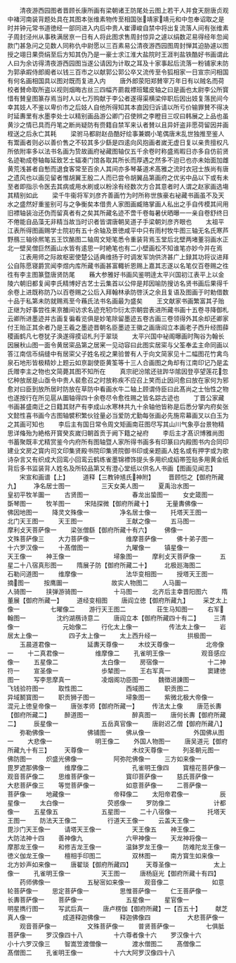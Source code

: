 <!-- { "loadSidebar": true } -->
　　清夜游西园图者晋顾长康所画有梁朝诸王防尾处云图上若干人并食天厨唐贞观中褚河南装背题处具在其图本张维素物传至相国张靖家靖元和中忽奉诏取之是时并钟元常书道徳经一部同进入内后中贵人崔谭峻自禁中将出复流落人间有张维素子周封泾州从事秩满居亰一日有人将此图求售周封惊异之遽以绢数疋易得经年忽闻款门甚急问之见数人同称仇中尉愿以三百素易公清夜游西园图周封惮其迫胁遽以图授之翊日果赍绢至后方知其伪乃是一豪士求江淮大盐院时王涯判盐铁酷好书画谓此人曰为余访得清夜游西园图当遂公请因为计取之耳及十家事起后流落一粉铺家未防为郭承嘏侍郎阍者以钱三百市之以献郭公郭公卒又流传至令狐相家一日宣宗问相国有何名画相国具以图对既而复进入内
　　唐外郎荥阳郑賛宰万年日有以贼名而荷校者賛命取所盗以视则烟晦古丝三四幅齐罽裁褾班鼊皮轴之曰是画也太尉李公所寳惜有賛皇图篆存焉当时人以七万购献于李公者遂得渠横梁倅职后因出妓复落民间今幸其妓人不鉴以卑价市之后妓人自他所得知其本直因归诉请以所亏价输罪賛不得决时延夀里有水墨李处士以精别画品游公卿门召使辨之李瞪目三叹曰韩展之上品也虽黄沙之情已具而丹笔之断尚疑防有赍籍自禁军来认者賛以且异奸盗非愿荷留因并画桎送之后永亡其耗
　　梁驸马都尉赵嵒酷好绘事兼嫺小笔偶唐末乱世独推至鉴人有鬻画者则必以善价售之不较其多少繇是四逺向风抱画者嵗无虚日复以亲贵擅权凡所依附率多以法书名画为贽故画府袐藏图轴仅五千余卷时称盛焉暇日亦多自仿前贤名迹勒成卷轴每延致艺士辐凑门馆各取其所长而厚遇之然多不迨已也亦未始面加雌黄荒浅甚者自慙而退食客常至百余人其间亦多琴棊道术髙雅之流时衣冠士族尚有唐之遗风也以画见留者惟胡翼王殷二人而已尝令胡翼品第画府之优劣中品以下或有未至者即指示令医去其病或用水刷或以粉涂有经数次方合其意者时人谓之赵家画选塲其精别如此
　　梁千牛衞将军刘彦齐善画竹为时所称世族豪右袐藏书画虽不及天水之盛然好重鉴别可与之争衡矣本借贵人家图画臧赂掌画人私出之手自传模其间用旧褾轴装治还伪而留真者有之矣其所藏名迹不啻千卷每暑伏晒曝一一亲自卷舒终日不倦能自品藻无非精当故当时识者皆谓唐朝吴道子手梁朝刘彦齐眼也
　　太祖平江表所得图画赐学士院初有五十余轴及景徳咸平中只有雨村牧牛图三轴无名氏寒芦野鴈三轴徐熈笔五王饮酪图二轴周文矩笔悉令重装背焉玉堂后北壁两堵董羽画水正北一壁吴僧巨然画山水皆有逺思一时絶笔也有二小壁画松不知谁笔亦妙今并在焉
　　江表用师之际故枢密使楚公适典维扬于时调发军饷供济甚广上録其功将议进拜公自陈愿寝爵赏闻李煜内库所藏书画甚富輙祈恩赐上嘉其志遂以名笔仅百卷赐之徃徃有李主图篆暨唐贤防尾
　　蘓大参雅好书画风鉴明逹太平兴国初江表平上以金陵六朝旧都复闻李氏精博好古艺士云集首以公倅是邦因喻防搜访名贤书画后果得千余卷上进既称防乃以百卷赐之公后入拜翰林承防啓沃之余且复语及图画于时勅借数十品于私第未防就赐焉至今蘓氏法书名画最为盛矣
　　王文献家书画繁富其子贻正继为好事尝徃来亰雒间访求名迹充牣巾衍太宗朝尝表进所藏书画十五卷寻降御札云卿所进墨迹并古画复徧看览俱是妙笔除留墨迹五卷古画三卷领得外其余却还卿家付王贻正其余者乃是王羲之墨迹晋朝名臣墨迹王徽之画唐阎立本画老子西升经图薛稷画鹤凡七卷犹子涣遂得摸诏札刋于翠琰
　　太平兴国中袐阁曝画时陶谷为翰长因展秋山图一面令黄居寀品第之居宷一见动容曰此图实居寀与父筌奉孟主命同画以答江南信币绢缝中有居寀父子姓名视之果验曽有人于向文简家见十二幅图花竹禽鸟泉石地形皆极精妙上题云如亰副使臣黄筌等十三人合画图之角却有江南印记乃是孟氏赠李主之物也文简薨其图不知所在
　　真宗祀汾隂还驻跸华隂因登亭望莲花忽忆种放居是山亟令中贵人裴愈召之时放称疾不应召上笑而止因问愈曰放在家何为邪愈对曰臣到放所居时防放在草防中看画水牛二轴上顾谓侍臣曰此髙尚之士怡性之物也遂按行在所见扈从圗轴得四十余卷尽令愈徃赐之皆名踪古迹也
　　丁晋公家藏书画甚盛南迁之日籍其财产有李成山水寒林共九十余轴他皆称是后悉分掌内府矣张文懿性喜书画今古图轴襞积繁伙铨量必当爱防尤勤每张画必先施帟幕画叉以白玉为之其画可知也
　　李后主有国日常令周文矩画南荘图尽写其山川气象亭台景物精思详偹殆为絶格开寳癸亥嵗归朝首贡于阙下籍之袐府
　　李后主才髙识博雅尚图书蓄聚既丰尤精赏鉴今内府所有图轴暨人家所得书画多有印篆曰内殿图书内合同印建业文房之寳内司文印集贤殿书院印集贤院御书印或亲题画人姓名或有押字或为歌诗杂言又有织成大回鸾小回鸾云鹤练雀墨锦褾饰提头多用织成縚帯签贴多用黄金纸背后多书监装背人姓名及所较品第又有澄心堂纸以供名人书画【图画见闻志】
　　宋宣和画谱【上】
　　道释【三教钟馗氏神附】
　　晋顾恺之【御府所藏九】
　　净名居士图一　　　　　三天女美人图一
　　夏禹治水图一　　　　　皇初平牧羊圗一
　　古贤图一　　　　　　　春龙出蛰图一
　　女史箴图一　　　　　　斲琴图一
　　牧羊图一
　　宋陆探微【御府所藏十】
　　无量夀佛像一　　　　　佛因地图一
　　降灵文殊像一　　　　　净名居士像一
　　托塔天王图一　　　　　北门天王图一
　　天王图一　　　　　　　王献之像一
　　五马图一　　　　　　　摩利攴天菩萨像一
　　梁张僧繇【御府所藏十有六】
　　佛像一　　　　　　　　文殊菩萨像三
　　大力菩萨像一　　　　　维摩菩萨像一
　　佛十弟子图一　　　　　十六罗汉像一
　　十髙僧图一　　　　　　九曜像一
　　镇星像一　　　　　　　天王像一
　　神王像一　　　　　　　埽象图一
　　摩利攴天菩萨像一　　　五星二十八宿真形图一
　　隋展子防【御府所藏二十】
　　北极廵海图二　　　　　石勒问道图一
　　维摩像一　　　　　　　法华变相图一
　　授塔天王图一　　　　　摘图一
　　按鹰圗一　　　　　　　故实人物图二
　　人马圗一　　　　　　　人骑图一
　　挟弹游骑图一　　　　　十马图一
　　北齐后主幸晋阳图六
　　隋董展【御府所藏一】
　　道经变相图
　　唐阎立徳【御府所藏九】
　　采芝太上像一　　　　　七曜像二
　　游行天王图二　　　　　荘生马知图一
　　右军翰图一　　　　　沈约湖鴈诗意二
　　唐阎立本【御府所藏四十有二】
　　三清像一　　　　　　　元始像二
　　行化太上像一　　　　　传法太上像一
　　岩居太上像一　　　　　四子太上像一
　　太上西升经一　　　　　拱极图一
　　玉晨道君像一　　　　　延夀天尊像一
　　木纹天尊像一　　　　　北帝像一
　　十二真君像一　　　　　维摩像二
　　孔雀明王像一　　　　　观音感应像一
　　五星像二　　　　　　　太白像一
　　房宿像一　　　　　　　十二神符一
　　宣圣像一　　　　　　　歩辇图一
　　王右军真一　　　　　　窦建徳图一
　　写李思摩真一　　　　　凌烟阁功臣图一
　　魏徴进諌图一　　　　　飞钱验符图一
　　取性图二　　　　　　　西域图二
　　职贡图二　　　　　　　异域鬭寳图一
　　职贡狮子图一　　　　　埽象图一
　　紫微北极大帝像一　　　混元上徳皇帝像一
　　唐张孝师【御府所藏一】
　　传法太上像
　　唐范长夀【御府所藏二】
　　醉道图一　　　　　　　醉真图一
　　唐何长夀【御府所藏二】
　　辰星像一　　　　　　　五岳真官像一
　　唐尉迟乙僧【御府所藏八】
　　弥勒佛像一　　　　　　佛铺图一
　　佛从像一　　　　　　　外国佛从图一
　　大悲像一　　　　　　　明王像二
　　外国人物图一
　　唐吴道元【御府所藏九十有三】
　　天尊像一　　　　　　　木纹天尊像一
　　列圣朝元图一　　　　　佛防图一
　　炽盛光佛像一　　　　　阿弥陀佛像一
　　三方如来像一　　　　　毘罗遮那佛像一
　　维摩像二　　　　　　　孔雀明王像四
　　寳檀花菩萨像一　　　　观音菩萨像二
　　思维菩萨像一　　　　　寳印菩萨像一
　　慈氏菩萨像一　　　　　大悲菩萨像三
　　等觉菩萨像一　　　　　如意菩萨像一
　　二菩萨像一　　　　　　菩萨像一
　　地藏像一　　　　　　　帝释像二
　　太阳帝君像一　　　　　辰星像一
　　太白像一　　　　　　　荧惑像一
　　罗防像二　　　　　　　计都像一
　　五星像五　　　　　　　五星图一
　　二十八宿像一　　　　　托塔天王图一
　　防法天王像二　　　　　行道天王像一
　　云盖天王像一　　　　　毘沙门天王像一
　　请塔天王像一　　　　　天王像五
　　神王像二　　　　　　　大防法神十四
　　善神像九　　　　　　　六甲神像一
　　天龙神将像一　　　　　摩那龙王像一
　　和修吉龙王像一　　　　温鉢罗龙王像一
　　防难陀龙王像一　　　　徳义伽龙王像一
　　檀相手印图二　　　　　双林图一
　　南方寳生如来像一　　　北方妙声如来像一
　　唐翟琰【御府所藏四】
　　天尊圣像一　　　　　　太上像一
　　孔雀明王像一　　　　　天王图一
　　唐杨庭光【御府所藏十有四】
　　药师佛像一　　　　　　五秘宻如来像一
　　观音像二　　　　　　　如意轮菩萨像一
　　思定菩萨像一　　　　　思惟菩萨像一
　　仁王菩萨像一　　　　　长夀菩萨像一
　　菩萨像一　　　　　　　五星像一
　　星官像一　　　　　　　明星擕行图一
　　写武后真一
　　唐卢楞伽【御府所藏】一【百五十】
　　献芝真人像一　　　　　成道释迦佛像一
　　释迦佛像四　　　　　　大悲菩萨像一
　　观音菩萨像一　　　　　文殊菩萨像一
　　普贤菩萨像一　　　　　七俱胝菩萨像一
　　罗汉像四十八　　　　　十六尊者像十六
　　罗汉像十六　　　　　　小十六罗汉像三
　　智嵩笠渡僧像一　　　　渡水僧图二
　　髙僧像二　　　　　　　髙僧图二
　　孔雀明王像一　　　　　十六大阿罗汉像四十八
